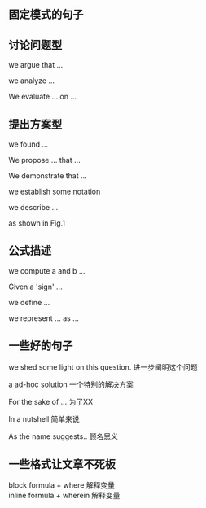 ## 固定模式的句子

## 讨论问题型
we argue that ...

we analyze ...

We evaluate ... on ...

## 提出方案型
we found ...

We propose ... that ...

We demonstrate that ...

we establish some notation

we describe ...

as shown in Fig.1

## 公式描述

we compute a and b ...

Given a 'sign' ...

we define ...

we represent ... as ... 


## 一些好的句子

we shed some light on this question.  进一步阐明这个问题

a ad-hoc solution 一个特别的解决方案

For the sake of ... 为了XX

In a nutshell 简单来说

As the name suggests.. 顾名思义


## 一些格式让文章不死板
block formula + where 解释变量 <br />
inline formula + wherein 解释变量
